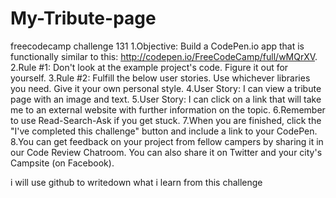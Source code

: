 # My-Tribute-page
freecodecamp challenge 131
    1.Objective: Build a CodePen.io app that is functionally similar to this: http://codepen.io/FreeCodeCamp/full/wMQrXV.
    2.Rule #1: Don't look at the example project's code. Figure it out for yourself.
    3.Rule #2: Fulfill the below user stories. Use whichever libraries you need. Give it your own personal style.
    4.User Story: I can view a tribute page with an image and text.
    5.User Story: I can click on a link that will take me to an external website with further information on the topic.
    6.Remember to use Read-Search-Ask if you get stuck.
    7.When you are finished, click the "I've completed this challenge" button and include a link to your CodePen.
    8.You can get feedback on your project from fellow campers by sharing it in our Code Review Chatroom. You can also share it on Twitter and your city's Campsite (on Facebook).
   
   
 i will use github to writedown what i learn from this challenge
